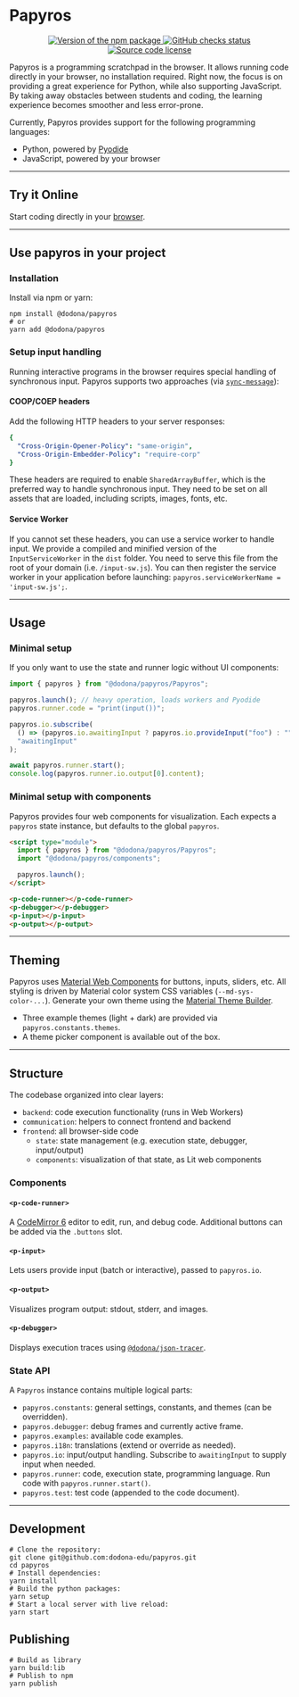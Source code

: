 # Papyros

<p align="center">
  <a href="https://www.npmjs.com/package/@dodona/papyros">
    <img src="https://img.shields.io/npm/v/@dodona/papyros.svg" alt="Version of the npm package">
  </a>
  <a href="https://github.com/dodona-edu/papyros/actions?query=branch%3Amain">
    <img src="https://github.com/dodona-edu/papyros/actions/workflows/deploy-pages.yaml/badge.svg" alt="GitHub checks status">
  </a>
  <a href="https://github.com/dodona-edu/papyros/blob/main/LICENSE">
    <img alt="Source code license" src="https://img.shields.io/github/license/dodona-edu/papyros">
  </a>
</p>

Papyros is a programming scratchpad in the browser. It allows running code directly in your browser, no installation required. 
Right now, the focus is on providing a great experience for Python, while also supporting JavaScript.
By taking away obstacles between students and coding, the learning experience becomes smoother and less error-prone.

Currently, Papyros provides support for the following programming languages:
- Python, powered by [Pyodide](https://pyodide.org/en/stable/)
- JavaScript, powered by your browser

---

## Try it Online

Start coding directly in your [browser](https://papyros.dodona.be/).

---

## Use papyros in your project

### Installation

Install via npm or yarn:

```shell
npm install @dodona/papyros
# or
yarn add @dodona/papyros
```

### Setup input handling

Running interactive programs in the browser requires special handling of synchronous input.
Papyros supports two approaches (via [`sync-message`](https://github.com/alexmojaki/sync-message)):

#### COOP/COEP headers
Add the following HTTP headers to your server responses:

```yaml
{
  "Cross-Origin-Opener-Policy": "same-origin",
  "Cross-Origin-Embedder-Policy": "require-corp"
}
```
These headers are required to enable `SharedArrayBuffer`, which is the preferred way to handle synchronous input.
They need to be set on all assets that are loaded, including scripts, images, fonts, etc.

#### Service Worker
If you cannot set these headers, you can use a service worker to handle input.
We provide a compiled and minified version of the `InputServiceWorker` in the `dist` folder.
You need to serve this file from the root of your domain (i.e. `/input-sw.js`).
You can then register the service worker in your application before launching: `papyros.serviceWorkerName = 'input-sw.js';`.

---

## Usage

### Minimal setup

If you only want to use the state and runner logic without UI components:

```ts
import { papyros } from "@dodona/papyros/Papyros";

papyros.launch(); // heavy operation, loads workers and Pyodide
papyros.runner.code = "print(input())";

papyros.io.subscribe(
  () => (papyros.io.awaitingInput ? papyros.io.provideInput("foo") : ""),
  "awaitingInput"
);

await papyros.runner.start();
console.log(papyros.runner.io.output[0].content);
```

### Minimal setup with components

Papyros provides four web components for visualization.
Each expects a `papyros` state instance, but defaults to the global `papyros`.

```html
<script type="module">
  import { papyros } from "@dodona/papyros/Papyros";
  import "@dodona/papyros/components";

  papyros.launch();
</script>

<p-code-runner></p-code-runner>
<p-debugger></p-debugger>
<p-input></p-input>
<p-output></p-output>
```

---

## Theming

Papyros uses [Material Web Components](https://github.com/material-components/material-web) for buttons, inputs, sliders, etc.
All styling is driven by Material color system CSS variables (`--md-sys-color-...`).
Generate your own theme using the [Material Theme Builder](https://material-foundation.github.io/material-theme-builder/).

* Three example themes (light + dark) are provided via `papyros.constants.themes`.
* A theme picker component is available out of the box.

---

## Structure

The codebase organized into clear layers:

* `backend`: code execution functionality (runs in Web Workers)
* `communication`: helpers to connect frontend and backend
* `frontend`: all browser-side code
    * `state`: state management (e.g. execution state, debugger, input/output)
    * `components`: visualization of that state, as Lit web components

### Components

#### `<p-code-runner>`

A [CodeMirror 6](https://codemirror.net/6/) editor to edit, run, and debug code.
Additional buttons can be added via the `.buttons` slot.

#### `<p-input>`

Lets users provide input (batch or interactive), passed to `papyros.io`.

#### `<p-output>`

Visualizes program output: stdout, stderr, and images.

#### `<p-debugger>`

Displays execution traces using [`@dodona/json-tracer`](https://github.com/dodona-edu/json-tracer).

### State API

A `Papyros` instance contains multiple logical parts:

* `papyros.constants`: general settings, constants, and themes (can be overridden).
* `papyros.debugger`: debug frames and currently active frame.
* `papyros.examples`: available code examples.
* `papyros.i18n`: translations (extend or override as needed).
* `papyros.io`: input/output handling. Subscribe to `awaitingInput` to supply input when needed.
* `papyros.runner`: code, execution state, programming language. Run code with `papyros.runner.start()`.
* `papyros.test`: test code (appended to the code document).

---

## Development

```shell
# Clone the repository:
git clone git@github.com:dodona-edu/papyros.git
cd papyros
# Install dependencies:
yarn install
# Build the python packages:
yarn setup
# Start a local server with live reload:
yarn start
```

## Publishing

```shell
# Build as library
yarn build:lib
# Publish to npm
yarn publish
```
